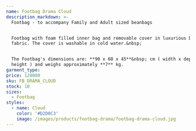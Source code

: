```yaml
---
name: Footbag Drama Cloud
description_markdown: >-
  Footbag - to accompany Family and Adult sized beanbags


  Footbag with foam filled inner bag and removable cover in luxurious Drama
  fabric. The cover is washable in cold water.&nbsp;


  The Footbag's dimensions are: **90 x 60 x 45**&nbsp; cm ( width x depth x
  height ) and weighs approximately **7** kg.
garment_type:
price: 128000
sku: FB_DRAMA_CLOUD
stock: 10
sizes:
  - Footbag
styles:
  - name: Cloud
    color: '#D2D0C3'
    image: /images/products/footbag-drama/footbag-drama-cloud.jpg
---
```

